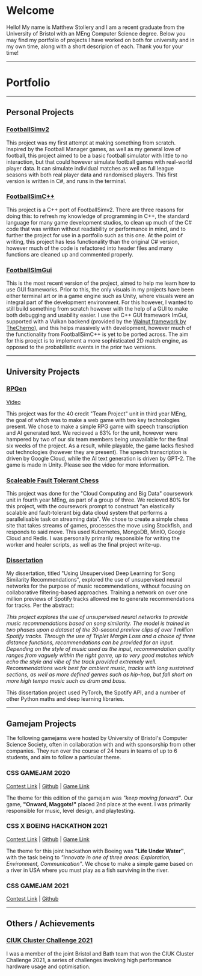 # Welcome

Hello! My name is Matthew Stollery and I am a recent graduate from the University of Bristol with an MEng Computer Science degree. Below you may find my portfolio of projects I have worked on both for university and in my own time, along with a short descripion of each. Thank you for your time!

---

# Portfolio
---

## Personal Projects

### [FootballSimv2](https://github.com/stollaz/FootballSimv2)
This project was my first attempt at making something from scratch. Inspired by the Football Manager games, as well as my general love of football, this project aimed to be a basic football simulator with little to no interaction, but that could however simulate football games with real-world player data. It can simulate individual matches as well as full league seasons with both real player data and randomised players. This first version is written in C#, and runs in the terminal.

### [FootballSimC++](https://github.com/stollaz/FootballSimCpp)
This project is a C++ port of FootballSimv2. There are three reasons for doing this: to refresh my knowledge of programming in C++, the standard language for many game development studios, to clean up much of the C# code that was written without readability or performance in mind, and to further the project for use in a portfolio such as this one. At the point of writing, this project has less functionality than the original C# version, however much of the code is refactored into header files and many functions are cleaned up and commented properly.

### [FootballSImGui](https://github.com/stollaz/FootballSImGUI)
This is the most recent version of the project, aimed to help me learn how to use GUI frameworks. Prior to this, the only visuals in my projects have been either terminal art or in a game engine such as Unity, where visuals were an integral part of the development environment. For this however, I wanted to still build something from scratch however with the help of a GUI to make both debugging and usability easier. I use the C++ GUI framework ImGui, supported with a Vulkan backend (provided by the [Walnut framework by TheCherno](https://github.com/TheCherno/Walnut/)), and this helps massively with development, however much of the functionality from FootballSimC++ is yet to be ported across. The aim for this proejct is to implement a more sophisticated 2D match engine, as opposed to the probabilistic events in the prior two versions.

---

## University Projects

### [RPGen](https://gitlab.com/bristolgamesproj/deepdungeonsndragons)
[Video](https://www.youtube.com/watch?v=VyuJAoaVRS8)

This project was for the 40 credit "Team Project" unit in third year MEng, the goal of which was to make a web game with two key technologies present. We chose to make a simple RPG game with speech transcription and AI generated text. We recieved a 63% for the unit, however were hampered by two of our six team members being unavailable for the final six weeks of the project. As a result, while playable, the game lacks fleshed out technologies (however they are present). The speech transcription is driven by Google Cloud, while the AI text generation is driven by GPT-2. The game is made in Unity. Please see the video for more information.

### [Scaleable Fault Tolerant Chess](https://github.com/ccdb-uob/CW21-29)
This project was done for the "Cloud Computing and Big Data" coursework unit in fourth year MEng, as part of a group of three. We recieved 80% for this project, with the coursework prompt to construct "an elastically scalable and fault-tolerant big data cloud system that performs a parallelisable task on streaming data". We chose to create a simple chess site that takes streams of games, processes the move using Stockfish, and responds to said move. This used Kubernetes, MongoDB, MinIO, Google Cloud and Redis. I was personally primarily responsible for writing the worker and healer scripts, as well as the final project write-up.

### [Dissertation](files/Dissertation_jo18163.pdf)

My dissertation, titled "Using Unsupervised Deep Learning for Song Similarity Recommendations", explored the use of unsupervised neural networks for the purpose of music recommendations, without focusing on collaborative filtering-based approaches. Training a network on over one million previews of Spotify tracks allowed me to generate recommendations for tracks. Per the abstract:

*This project explores the use of unsupervised neural networks to provide music recommendations based
on song similarity. The model is trained in two phases upon a dataset of the 30-second preview clips
of over 1 million Spotify tracks. Through the use of Triplet Margin Loss and a choice of three distance
functions, recommendations can be provided for an input. Depending on the style of music used as the
input, recommendation quality ranges from vaguely within the right genre, up to very good matches
which echo the style and vibe of the track provided extremely well. Recommendations work best for
ambient music, tracks with long sustained sections, as well as more defined genres such as hip-hop, but
fall short on more high tempo music such as drum and bass.*

This dissertation project used PyTorch, the Spotify API, and a number of other Python maths and deep learning libraries.

---

## Gamejam Projects

The following gamejams were hosted by University of Bristol's Computer Science Society, often in collaboration with and with sponsorship from other companies. They run over the course of 24 hours in teams of up to 6 students, and aim to follow a particular theme.

### CSS GAMEJAM 2020
[Contest Link](https://cssbristol.co.uk/events/2020_11_14_gamejam/) | 
[Github](https://github.com/TBExtent/Onward-Maggots) | 
[Game Link](https://motehue.itch.io/onward-maggots)

The theme for this edition of the gamejam was *"keep moving forward"*. Our game, **"Onward, Maggots!"** placed 2nd place at the event. I was primarily responsible for music, level design, and playtesting.

### CSS X BOEING HACKATHON 2021
[Contest Link](https://cssbristol.co.uk/events/2021-03-20_boeing_hackathon/) | 
[Github](https://github.com/MoteHue/YESSQUID) | 
[Game Link](https://harrywiner.itch.io/yessquid)

The theme for this joint hackathon with Boeing was **"Life Under Water"**, with the task being to *"innovate in one of three areas: Exploration, Environment, Communication"*. We chose to make a simple game based on a river in USA where you must play as a fish surviving in the river.

### CSS GAMEJAM 2021
[Contest Link](https://cssbristol.co.uk/events/2021-10-30_game_jam/) | 
[Github](https://github.com/MoteHue/Superior-Beans)

---

## Others / Achievements

### [CIUK Cluster Challenge 2021](https://www.scd.stfc.ac.uk/Pages/CIUK-2021-Cluster-Challenge.aspx)

I was a member of the joint Bristol and Bath team that won the CIUK Cluster Challenge 2021, a series of challenges involving high performance hardware usage and optimisation.
